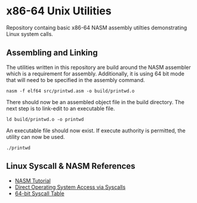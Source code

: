 # x86-64 Unix Utilities
Repository containg basic x86-64 NASM assembly utilties demonstrating Linux 
system calls.

## Assembling and Linking
The utilities written in this repository are build around the NASM assembler 
which is a requirement for assembly. Additionally, it is using 64 bit mode that
will need to be specified in the assembly command.

``` nasm -f elf64 src/printwd.asm -o build/printwd.o ```

There should now be an assembled object file in the build directory. The next
step is to link-edit to an executable file.

``` ld build/printwd.o -o printwd ```

An executable file should now exist. If execute authority is permitted, the
utility can now be used.

``` ./printwd ```

## Linux Syscall & NASM References
* [NASM Tutorial](https://cs.lmu.edu/~ray/notes/nasmtutorial/)
* [Direct Operating System Access via Syscalls](https://www.cs.uaf.edu/2017/fall/cs301/lecture/11_17_syscall.html)
* [64-bit Syscall Table](https://github.com/torvalds/linux/blob/master/arch/x86/entry/syscalls/syscall_64.tbl)